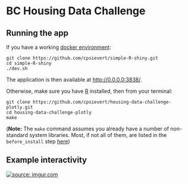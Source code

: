 # BC Housing Data Challenge



## Running the app

If you have a working [docker environment](https://docs.docker.com/engine/):

```shell
git clone https://github.com/cpsievert/simple-R-shiny.git
cd simple-R-shiny
./dev.sh
```

The application is then available at <http://0.0.0.0:3838/>.

Otherwise, make sure you have [R](https://cran.r-project.org/) installed, then from your terminal:

```shell
git clone https://github.com/cpsievert/housing-data-challenge-plotly.git
cd housing-data-challenge-plotly
make
```

(**Note:** The `make` command assumes you already have a number of non-standard system libraries. Most, if not all of them, are listed in the `before_install` step [here](https://github.com/edzer/sfr/blob/master/.travis.yml))

## Example interactivity

<a href="https://imgur.com/WvSQ8ze">
  <img src="https://imgur.com/WvSQ8ze.gif" title="source: imgur.com" />
</a>
